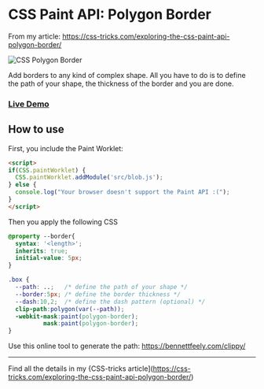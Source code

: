 # CSS Paint API: Polygon Border

From my article: https://css-tricks.com/exploring-the-css-paint-api-polygon-border/

![CSS Polygon Border](https://css-tricks.com/wp-content/uploads/2021/09/header-polygon-border.png)

Add borders to any kind of complex shape. All you have to do is to define the path of your shape, the thickness of the border and you are done.

### [Live Demo](https://afif13.github.io/CSS-polygon-border/)

## How to use
First, you include the Paint Worklet:

```html
<script>
if(CSS.paintWorklet) {              
  CSS.paintWorklet.addModule('src/blob.js');
} else {
  console.log("Your browser doesn't support the Paint API :(");
}
</script>
```

Then you apply the following CSS

```css
@property --border{
  syntax: '<length>';
  inherits: true;
  initial-value: 5px;
}

.box {
  --path: ..;   /* define the path of your shape */
  --border:5px; /* define the border thickness */
  --dash:10,2;  /* define the dash pattern (optional) */
  clip-path:polygon(var(--path));
  -webkit-mask:paint(polygon-border);
          mask:paint(polygon-border);
}
```
Use this online tool to generate the path: https://bennettfeely.com/clippy/

----

Find all the details in my {CSS-tricks article](https://css-tricks.com/exploring-the-css-paint-api-polygon-border/)
